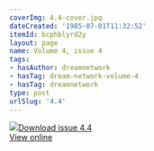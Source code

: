 ```yaml
---
coverImg: 4.4-cover.jpg
dateCreated: '1985-07-01T11:32:52'
itemId: bcphblyrd2y
layout: page
name: Volume 4, issue 4
tags:
- hasAuthor: dreamnetwork
- hasTag: dream-network-volume-4
- hasTag: dreamnetwork
type: post
urlSlug: '4.4'
---
```

<img class="card-journal-img" src="../images/4.4-rect.jpg"/><a href="../files/pdfs/Volume_4/4.4-Dream-Network-Bulletin_Volume-4-Number-4.pdf" download="">Download issue 4.4</a><br><a href="../files/pdfs/Volume_4/4.4-Dream-Network-Bulletin_Volume-4-Number-4.pdf">View online</a>